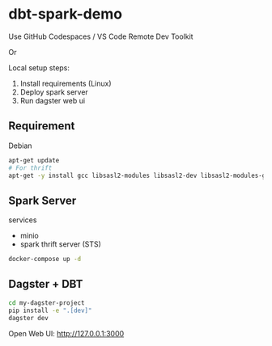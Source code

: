 # dbt-spark-demo

Use GitHub Codespaces / VS Code Remote Dev Toolkit

Or

Local setup steps:
1. Install requirements (Linux)
2. Deploy spark server
3. Run dagster web ui

## Requirement

Debian

```sh
apt-get update
# For thrift
apt-get -y install gcc libsasl2-modules libsasl2-dev libsasl2-modules-gssapi-heimdal
```

## Spark Server

services

- minio
- spark thrift server (STS)


```sh
docker-compose up -d
```

## Dagster + DBT

```sh
cd my-dagster-project
pip install -e ".[dev]"
dagster dev
```

Open Web UI: http://127.0.0.1:3000
